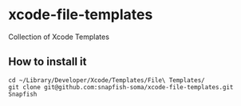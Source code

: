 # xcode-file-templates

Collection of Xcode Templates

## How to install it

```
cd ~/Library/Developer/Xcode/Templates/File\ Templates/
git clone git@github.com:snapfish-soma/xcode-file-templates.git Snapfish
```
